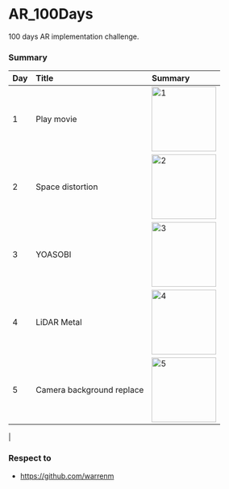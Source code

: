 # AR_100Days

100 days AR implementation challenge.

### Summary

| Day | Title | Summary |
|:--|:--|:--|
| 1 | Play movie | <img width="128" alt="1" src="https://user-images.githubusercontent.com/5768361/103440936-47955200-4c8d-11eb-9c55-c1edeca790b0.png"> |
| 2 | Space distortion| <img width="128" alt="2" src="https://user-images.githubusercontent.com/5768361/103459581-e84e4500-4d53-11eb-88f1-2ed08fae9775.PNG"> |
| 3 | YOASOBI | <img width="128" alt="3" src="https://user-images.githubusercontent.com/5768361/103481340-b6091a00-4e1d-11eb-8a78-7693f72e7cb5.png"> |
| 4 | LiDAR Metal | <img width="128" alt="4" src="https://user-images.githubusercontent.com/5768361/103559218-1faa2680-4ef9-11eb-953b-ba3749c57d0d.PNG"> |
| 5 | Camera background replace | <img width="128" alt="5" src="https://user-images.githubusercontent.com/5768361/103707841-bf97ab00-4ff2-11eb-84ce-c151e42f3beb.png">
 |

### Respect to
- https://github.com/warrenm
